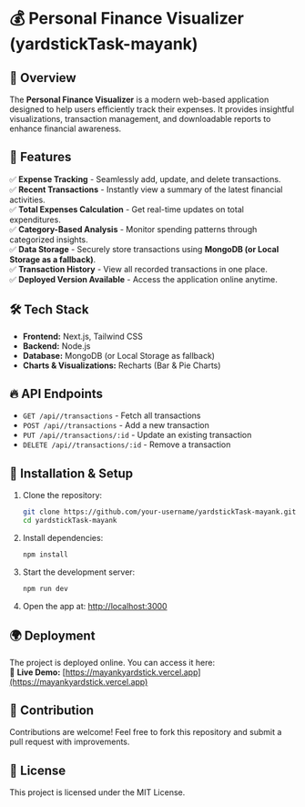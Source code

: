 # 💰 Personal Finance Visualizer (yardstickTask-mayank)

## 📌 Overview
The **Personal Finance Visualizer** is a modern web-based application designed to help users efficiently track their expenses. It provides insightful visualizations, transaction management, and downloadable reports to enhance financial awareness.

## 🚀 Features
✅ **Expense Tracking** - Seamlessly add, update, and delete transactions.  
✅ **Recent Transactions** - Instantly view a summary of the latest financial activities.  
✅ **Total Expenses Calculation** - Get real-time updates on total expenditures.  
✅ **Category-Based Analysis** - Monitor spending patterns through categorized insights.  
✅ **Data Storage** - Securely store transactions using **MongoDB (or Local Storage as a fallback)**.   
✅ **Transaction History** -  View all recorded transactions in one place.      
✅ **Deployed Version Available** - Access the application online anytime.  

## 🛠 Tech Stack
- **Frontend:** Next.js, Tailwind CSS
- **Backend:** Node.js
- **Database:** MongoDB (or Local Storage as fallback)
- **Charts & Visualizations:** Recharts (Bar & Pie Charts)

## 🔥 API Endpoints
- `GET /api//transactions` - Fetch all transactions
- `POST /api//transactions` - Add a new transaction
- `PUT /api//transactions/:id` - Update an existing transaction
- `DELETE /api//transactions/:id` - Remove a transaction

## 📂 Installation & Setup
1. Clone the repository:  
   ```bash
   git clone https://github.com/your-username/yardstickTask-mayank.git
   cd yardstickTask-mayank
   ```
2. Install dependencies:  
   ```bash
   npm install
   ```
3. Start the development server:  
   ```bash
   npm run dev
   ```
4. Open the app at: [http://localhost:3000](http://localhost:3000)

## 🌍 Deployment
The project is deployed online. You can access it here:  
🔗 **Live Demo:** [https://mayankyardstick.vercel.app](https://mayankyardstick.vercel.app)  

## 🤝 Contribution
Contributions are welcome! Feel free to fork this repository and submit a pull request with improvements.

## 📜 License
This project is licensed under the MIT License.

